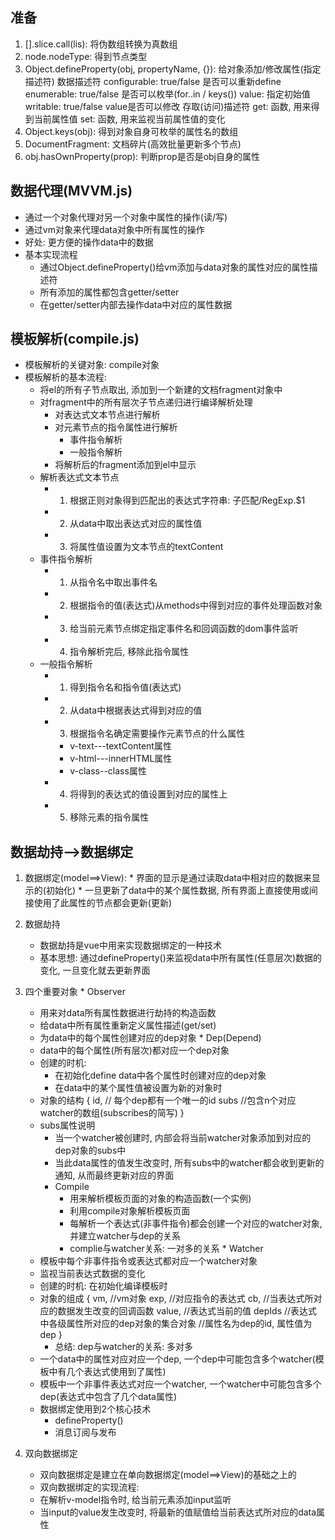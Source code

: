## 准备
  1. [].slice.call(lis): 将伪数组转换为真数组
  2. node.nodeType: 得到节点类型
  3. Object.defineProperty(obj, propertyName, {}): 给对象添加/修改属性(指定描述符)
      数据描述符
        configurable: true/false  是否可以重新define
        enumerable: true/false 是否可以枚举(for..in / keys())
        value: 指定初始值
        writable: true/false value是否可以修改
    存取(访问)描述符
        get: 函数, 用来得到当前属性值
        set: 函数, 用来监视当前属性值的变化
  4. Object.keys(obj): 得到对象自身可枚举的属性名的数组
  5. DocumentFragment: 文档碎片(高效批量更新多个节点)
  6. obj.hasOwnProperty(prop): 判断prop是否是obj自身的属性

## 数据代理(MVVM.js)
  * 通过一个对象代理对另一个对象中属性的操作(读/写)
  * 通过vm对象来代理data对象中所有属性的操作
  * 好处: 更方便的操作data中的数据
  * 基本实现流程
    * 通过Object.defineProperty()给vm添加与data对象的属性对应的属性描述符
    * 所有添加的属性都包含getter/setter
    * 在getter/setter内部去操作data中对应的属性数据
    
## 模板解析(compile.js)
  * 模板解析的关键对象: compile对象
  * 模板解析的基本流程:
    * 将el的所有子节点取出, 添加到一个新建的文档fragment对象中
    * 对fragment中的所有层次子节点递归进行编译解析处理
        * 对表达式文本节点进行解析
        * 对元素节点的指令属性进行解析
            * 事件指令解析
            * 一般指令解析
      * 将解析后的fragment添加到el中显示
    * 解析表达式文本节点
      * 1. 根据正则对象得到匹配出的表达式字符串: 子匹配/RegExp.$1
      * 2. 从data中取出表达式对应的属性值
      * 3. 将属性值设置为文本节点的textContent
    * 事件指令解析
      * 1. 从指令名中取出事件名
      * 2. 根据指令的值(表达式)从methods中得到对应的事件处理函数对象
      * 3. 给当前元素节点绑定指定事件名和回调函数的dom事件监听
      * 4. 指令解析完后, 移除此指令属性
    * 一般指令解析
      * 1. 得到指令名和指令值(表达式)
      * 2. 从data中根据表达式得到对应的值
      * 3. 根据指令名确定需要操作元素节点的什么属性
        * v-text---textContent属性
        * v-html---innerHTML属性
        * v-class--class属性
      * 4. 将得到的表达式的值设置到对应的属性上
      * 5. 移除元素的指令属性
## 数据劫持-->数据绑定
  1. 数据绑定(model==>View):
    * 界面的显示是通过读取data中相对应的数据来显示的(初始化)
    * 一旦更新了data中的某个属性数据, 所有界面上直接使用或间接使用了此属性的节点都会更新(更新)
	
  2. 数据劫持
		* 数据劫持是vue中用来实现数据绑定的一种技术
		* 基本思想: 通过defineProperty()来监视data中所有属性(任意层次)数据的变化, 一旦变化就去更新界面
  
  3. 四个重要对象
    * Observer
      * 用来对data所有属性数据进行劫持的构造函数
      * 给data中所有属性重新定义属性描述(get/set)
      * 为data中的每个属性创建对应的dep对象
    * Dep(Depend)
      * data中的每个属性(所有层次)都对应一个dep对象
      * 创建的时机:
        * 在初始化define data中各个属性时创建对应的dep对象
        * 在data中的某个属性值被设置为新的对象时
      * 对象的结构
        {
          id, // 每个dep都有一个唯一的id
          subs //包含n个对应watcher的数组(subscribes的简写)
        }
      * subs属性说明
        * 当一个watcher被创建时, 内部会将当前watcher对象添加到对应的dep对象的subs中
        * 当此data属性的值发生改变时, 所有subs中的watcher都会收到更新的通知, 从而最终更新对应的界面
		* Compile
			* 用来解析模板页面的对象的构造函数(一个实例)
			* 利用compile对象解析模板页面
			* 每解析一个表达式(非事件指令)都会创建一个对应的watcher对象, 并建立watcher与dep的关系
			* complie与watcher关系: 一对多的关系
    * Watcher
      * 模板中每个非事件指令或表达式都对应一个watcher对象
      * 监视当前表达式数据的变化
      * 创建的时机: 在初始化编译模板时
      * 对象的组成
				{
          vm,  //vm对象
          exp, //对应指令的表达式
          cb, //当表达式所对应的数据发生改变的回调函数
          value, //表达式当前的值
          depIds //表达式中各级属性所对应的dep对象的集合对象
                  //属性名为dep的id, 属性值为dep
				}
		* 总结: dep与watcher的关系: 多对多
      * 一个data中的属性对应对应一个dep, 一个dep中可能包含多个watcher(模板中有几个表达式使用到了属性)
      * 模板中一个非事件表达式对应一个watcher, 一个watcher中可能包含多个dep(表达式中包含了几个data属性)
      * 数据绑定使用到2个核心技术
        * defineProperty()
        * 消息订阅与发布
	
  4. 双向数据绑定
		* 双向数据绑定是建立在单向数据绑定(model==>View)的基础之上的
		* 双向数据绑定的实现流程:
      * 在解析v-model指令时, 给当前元素添加input监听
      * 当input的value发生改变时, 将最新的值赋值给当前表达式所对应的data属性